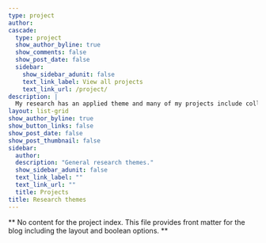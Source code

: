 ```yaml
---
type: project
author: 
cascade:
  type: project
  show_author_byline: true
  show_comments: false
  show_post_date: false
  sidebar:
    show_sidebar_adunit: false
    text_link_label: View all projects
    text_link_url: /project/
description: |
  My research has an applied theme and many of my projects include collaborators from federal and state agencies, Indigenous communities, and academic institutions.
layout: list-grid
show_author_byline: true
show_button_links: false
show_post_date: false
show_post_thumbnail: false
sidebar:
  author: 
  description: "General research themes."
  show_sidebar_adunit: false
  text_link_label: ""
  text_link_url: ""
  title: Projects
title: Research themes
---
```


** No content for the project index. This file provides front matter for the blog including the layout and boolean options. **
